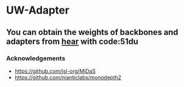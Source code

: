 # UW-Adapter

## You can obtain the weights of backbones and adapters from [hear](https://pan.baidu.com/s/1PUkrwZT6PYfMssfR7JOjDQ) with code:51du


### Acknowledgements
- https://github.com/isl-org/MiDaS
- https://github.com/nianticlabs/monodepth2
